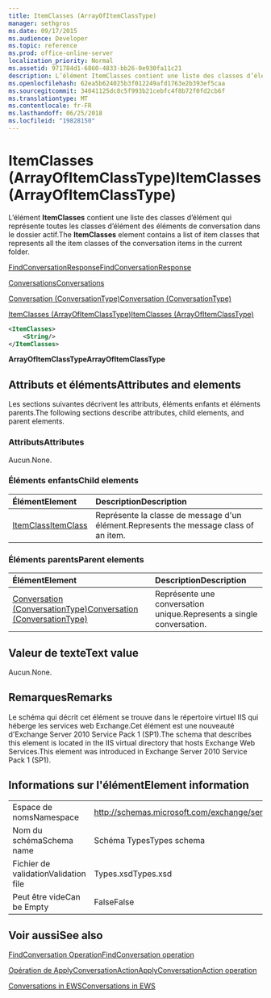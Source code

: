 ```yaml
---
title: ItemClasses (ArrayOfItemClassType)
manager: sethgros
ms.date: 09/17/2015
ms.audience: Developer
ms.topic: reference
ms.prod: office-online-server
localization_priority: Normal
ms.assetid: 971784d1-6860-4833-bb26-0e930fa11c21
description: L’élément ItemClasses contient une liste des classes d’élément qui représente toutes les classes d’élément des éléments de conversation dans le dossier actif.
ms.openlocfilehash: 62ea5b624025b3f012249afd1763e2b393ef5caa
ms.sourcegitcommit: 34041125dc8c5f993b21cebfc4f8b72f0fd2cb6f
ms.translationtype: MT
ms.contentlocale: fr-FR
ms.lasthandoff: 06/25/2018
ms.locfileid: "19828150"
---
```

# <a name="itemclasses-arrayofitemclasstype"></a><span data-ttu-id="2b66b-103">ItemClasses (ArrayOfItemClassType)</span><span class="sxs-lookup"><span data-stu-id="2b66b-103">ItemClasses (ArrayOfItemClassType)</span></span>

<span data-ttu-id="2b66b-104">L’élément **ItemClasses** contient une liste des classes d’élément qui représente toutes les classes d’élément des éléments de conversation dans le dossier actif.</span><span class="sxs-lookup"><span data-stu-id="2b66b-104">The **ItemClasses** element contains a list of item classes that represents all the item classes of the conversation items in the current folder.</span></span> 
  
[<span data-ttu-id="2b66b-105">FindConversationResponse</span><span class="sxs-lookup"><span data-stu-id="2b66b-105">FindConversationResponse</span></span>](findconversationresponse.md)
  
[<span data-ttu-id="2b66b-106">Conversations</span><span class="sxs-lookup"><span data-stu-id="2b66b-106">Conversations</span></span>](conversations-ex15websvcsotherref.md)
  
[<span data-ttu-id="2b66b-107">Conversation (ConversationType)</span><span class="sxs-lookup"><span data-stu-id="2b66b-107">Conversation (ConversationType)</span></span>](conversation-conversationtype.md)
  
[<span data-ttu-id="2b66b-108">ItemClasses (ArrayOfItemClassType)</span><span class="sxs-lookup"><span data-stu-id="2b66b-108">ItemClasses (ArrayOfItemClassType)</span></span>](itemclasses-arrayofitemclasstype.md)
  
```XML
<ItemClasses>
    <String/>
</ItemClasses>
```

 <span data-ttu-id="2b66b-109">**ArrayOfItemClassType**</span><span class="sxs-lookup"><span data-stu-id="2b66b-109">**ArrayOfItemClassType**</span></span>
## <a name="attributes-and-elements"></a><span data-ttu-id="2b66b-110">Attributs et éléments</span><span class="sxs-lookup"><span data-stu-id="2b66b-110">Attributes and elements</span></span>

<span data-ttu-id="2b66b-111">Les sections suivantes décrivent les attributs, éléments enfants et éléments parents.</span><span class="sxs-lookup"><span data-stu-id="2b66b-111">The following sections describe attributes, child elements, and parent elements.</span></span>
  
### <a name="attributes"></a><span data-ttu-id="2b66b-112">Attributs</span><span class="sxs-lookup"><span data-stu-id="2b66b-112">Attributes</span></span>

<span data-ttu-id="2b66b-113">Aucun.</span><span class="sxs-lookup"><span data-stu-id="2b66b-113">None.</span></span>
  
### <a name="child-elements"></a><span data-ttu-id="2b66b-114">Éléments enfants</span><span class="sxs-lookup"><span data-stu-id="2b66b-114">Child elements</span></span>

|<span data-ttu-id="2b66b-115">**Élément**</span><span class="sxs-lookup"><span data-stu-id="2b66b-115">**Element**</span></span>|<span data-ttu-id="2b66b-116">**Description**</span><span class="sxs-lookup"><span data-stu-id="2b66b-116">**Description**</span></span>|
|:-----|:-----|
|[<span data-ttu-id="2b66b-117">ItemClass</span><span class="sxs-lookup"><span data-stu-id="2b66b-117">ItemClass</span></span>](itemclass.md) <br/> |<span data-ttu-id="2b66b-118">Représente la classe de message d'un élément.</span><span class="sxs-lookup"><span data-stu-id="2b66b-118">Represents the message class of an item.</span></span>  <br/> |
   
### <a name="parent-elements"></a><span data-ttu-id="2b66b-119">Éléments parents</span><span class="sxs-lookup"><span data-stu-id="2b66b-119">Parent elements</span></span>

|<span data-ttu-id="2b66b-120">**Élément**</span><span class="sxs-lookup"><span data-stu-id="2b66b-120">**Element**</span></span>|<span data-ttu-id="2b66b-121">**Description**</span><span class="sxs-lookup"><span data-stu-id="2b66b-121">**Description**</span></span>|
|:-----|:-----|
|[<span data-ttu-id="2b66b-122">Conversation (ConversationType)</span><span class="sxs-lookup"><span data-stu-id="2b66b-122">Conversation (ConversationType)</span></span>](conversation-conversationtype.md) <br/> |<span data-ttu-id="2b66b-123">Représente une conversation unique.</span><span class="sxs-lookup"><span data-stu-id="2b66b-123">Represents a single conversation.</span></span>  <br/> |
   
## <a name="text-value"></a><span data-ttu-id="2b66b-124">Valeur de texte</span><span class="sxs-lookup"><span data-stu-id="2b66b-124">Text value</span></span>

<span data-ttu-id="2b66b-125">Aucun.</span><span class="sxs-lookup"><span data-stu-id="2b66b-125">None.</span></span>
  
## <a name="remarks"></a><span data-ttu-id="2b66b-126">Remarques</span><span class="sxs-lookup"><span data-stu-id="2b66b-126">Remarks</span></span>

<span data-ttu-id="2b66b-127">Le schéma qui décrit cet élément se trouve dans le répertoire virtuel IIS qui héberge les services web Exchange.Cet élément est une nouveauté d'Exchange Server 2010 Service Pack 1 (SP1).</span><span class="sxs-lookup"><span data-stu-id="2b66b-127">The schema that describes this element is located in the IIS virtual directory that hosts Exchange Web Services.This element was introduced in Exchange Server 2010 Service Pack 1 (SP1).</span></span>
  
## <a name="element-information"></a><span data-ttu-id="2b66b-128">Informations sur l'élément</span><span class="sxs-lookup"><span data-stu-id="2b66b-128">Element information</span></span>

|||
|:-----|:-----|
|<span data-ttu-id="2b66b-129">Espace de noms</span><span class="sxs-lookup"><span data-stu-id="2b66b-129">Namespace</span></span>  <br/> |http://schemas.microsoft.com/exchange/services/2006/types  <br/> |
|<span data-ttu-id="2b66b-130">Nom du schéma</span><span class="sxs-lookup"><span data-stu-id="2b66b-130">Schema name</span></span>  <br/> |<span data-ttu-id="2b66b-131">Schéma Types</span><span class="sxs-lookup"><span data-stu-id="2b66b-131">Types schema</span></span>  <br/> |
|<span data-ttu-id="2b66b-132">Fichier de validation</span><span class="sxs-lookup"><span data-stu-id="2b66b-132">Validation file</span></span>  <br/> |<span data-ttu-id="2b66b-133">Types.xsd</span><span class="sxs-lookup"><span data-stu-id="2b66b-133">Types.xsd</span></span>  <br/> |
|<span data-ttu-id="2b66b-134">Peut être vide</span><span class="sxs-lookup"><span data-stu-id="2b66b-134">Can be Empty</span></span>  <br/> |<span data-ttu-id="2b66b-135">False</span><span class="sxs-lookup"><span data-stu-id="2b66b-135">False</span></span>  <br/> |
   
## <a name="see-also"></a><span data-ttu-id="2b66b-136">Voir aussi</span><span class="sxs-lookup"><span data-stu-id="2b66b-136">See also</span></span>



[<span data-ttu-id="2b66b-137">FindConversation Operation</span><span class="sxs-lookup"><span data-stu-id="2b66b-137">FindConversation operation</span></span>](findconversation-operation.md)
  
[<span data-ttu-id="2b66b-138">Opération de ApplyConversationAction</span><span class="sxs-lookup"><span data-stu-id="2b66b-138">ApplyConversationAction operation</span></span>](applyconversationaction-operation.md)


[<span data-ttu-id="2b66b-139">Conversations in EWS</span><span class="sxs-lookup"><span data-stu-id="2b66b-139">Conversations in EWS</span></span>](http://msdn.microsoft.com/library/91e64629-db6c-4c94-9dcb-d386232e8467%28Office.15%29.aspx)

